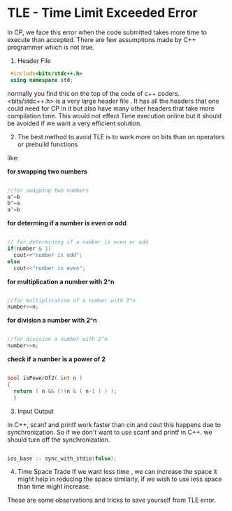 # TLE - Time Limit Exceeded Error

In CP, we face this error when the code submitted takes more time to execute than accepted. There are few assumptions made by C++ programmer which is not true.

1. Header File

 ``` c++
  #include<bits/stdc++.h>
  using namespace std;

```

normally you find this on the top of the code of c++ coders. <bits/stdc++.h> is a very large header file .
It has all the headers that one could need for CP in it but also have many other headers that take more compilation time.
This would not effect Time execution online but it should be avoided if we want a very efficient solution.

2. The best method to avoid TLE is to work more on bits than on operators or prebuild functions
 
like:

**for swapping two numbers**
```c++

//for swapping two numbers
a^=b
b^=a
a^=b

```
 **for determing if a number is even or odd**
```c++

// for determining if a number is even or odd
if(number & 1)
  cout<<"number is odd";
else
  cout<<"number is even";

```

**for multiplication a number with 2^n**
```c++

//for multiplication of a number with 2^n
number<<n;

```
**for division a number with 2^n**
```c++

//for division a number with 2^n
number>>n;

```

**check if a number is a power of 2**

```c++

bool isPowerOf2( int n )
{
  return ( n && (!(n & ( n-1 ) ) );
  }

```

3. Input Output 

In C++, scanf and printf work faster than cin and cout this happens due to synchronization.
So if we don't want to use scanf and printf in C++. we should turn off the synchronization.

```c++

ios_base :: sync_with_stdio(false);

```
4. Time Space Trade
 If we want less time , we can increase the space it might help in reducing the space similarly,
 if we wish to use less space than time might increase.
 
 These are some observations and tricks to save yourself from TLE error.
